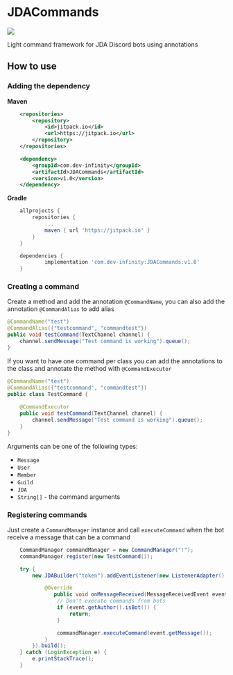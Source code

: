 # JDACommands
[![](https://jitpack.io/v/com.dev-infinity/JDACommands.svg)](https://jitpack.io/#com.dev-infinity/JDACommands)

Light command framework for JDA Discord bots using annotations

## How to use

### Adding the dependency

**Maven**
```xml
	<repositories>
		<repository>
		    <id>jitpack.io</id>
		    <url>https://jitpack.io</url>
		</repository>
	</repositories>
```
```xml
	<dependency>
	    <groupId>com.dev-infinity</groupId>
	    <artifactId>JDACommands</artifactId>
	    <version>v1.0</version>
	</dependency>
```

**Gradle**
```gradle
	allprojects {
		repositories {
			...
			maven { url 'https://jitpack.io' }
		}
	}
```
```gradle
	dependencies {
	        implementation 'com.dev-infinity:JDACommands:v1.0'
	}
```

### Creating a command

Create a method and add the annotation `@CommandName`, you can also add the annotation `@CommandAlias` to add alias
```java
@CommandName("test")
@CommandAlias({"testcommand", "commandtest"})
public void testCommand(TextChannel channel) {
    channel.sendMessage("Test command is working").queue();
}
```

If you want to have one command per class you can add the annotations to the class and annotate the method with `@CommandExecutor`
```java
@CommandName("test")
@CommandAlias({"testcommand", "commandtest"})
public class TestCommand {
    
    @CommandExecutor
    public void testCommand(TextChannel channel) {
        channel.sendMessage("Test command is working").queue();
    }
}
```

Arguments can be one of the following types:
* `Message`
* `User`
* `Member`
* `Guild`
* `JDA`
* `String[]` - the command arguments

### Registering commands

Just create a `CommandManager` instance and call `executeCommand` when the bot receive a message that can be a command

```java
    CommandManager commandManager = new CommandManager("!");
    commandManager.register(new TestCommand());

    try {
        new JDABuilder("token").addEventListener(new ListenerAdapter() {

            @Override
               public void onMessageReceived(MessageReceivedEvent event) {
                // Don't execute commands from bots
                if (event.getAuthor().isBot()) {
                    return;
                }

                commandManager.executeCommand(event.getMessage());
            }
        }).build();
    } catch (LoginException e) {
        e.printStackTrace();
    }
```